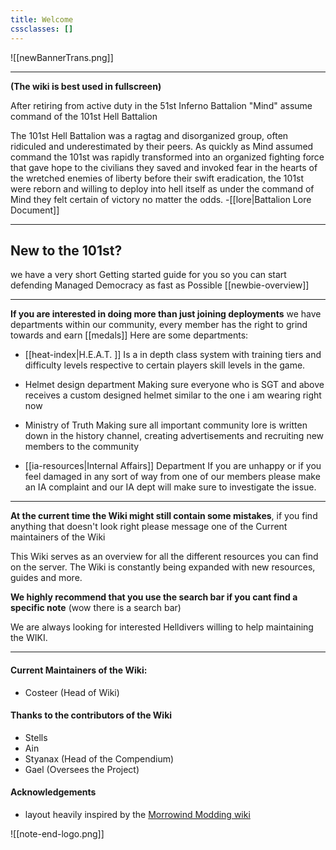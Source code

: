```yaml
---
title: Welcome
cssclasses: []
---
```

![[newBannerTrans.png]]

***
**(The wiki is best used in fullscreen)**

After retiring from active duty in the 51st Inferno Battalion "Mind" assume command of the 101st Hell Battalion

The 101st Hell Battalion was a ragtag and disorganized group, often ridiculed and underestimated by their peers. As quickly as Mind assumed command the 101st was rapidly transformed into an organized fighting force that gave hope to the civilians they saved and invoked fear in the hearts of the wretched enemies of liberty before their swift eradication, the 101st were reborn and willing to deploy into hell itself as under the command of Mind they felt certain of victory no matter the odds.
-[[lore|Battalion Lore Document]] 

***
## New to the 101st?
we have a very short Getting started guide for you so you can start defending Managed Democracy as fast as Possible [[newbie-overview]] 

***

**If you are interested in doing more than just joining deployments** we have departments within our community, every member has the right to grind towards and earn [[medals]]  Here are some departments:  

- [[heat-index|H.E.A.T. ]] Is a in depth class system with training tiers and difficulty levels respective to certain players skill levels in the game.  

- Helmet design department Making sure everyone who is SGT and above receives a custom designed helmet similar to the one i am wearing right now  

- Ministry of Truth Making sure all important community lore is written down in the history channel, creating advertisements and recruiting new members to the community 

- [[ia-resources|Internal Affairs]] Department If you are unhappy or if you feel damaged in any sort of way from one of our members please make an IA complaint and our IA dept will make sure to investigate the issue.

***
 
 **At the current time the Wiki might still contain some mistakes**, if you find anything that doesn't look right please message one of the Current maintainers of the Wiki

This Wiki serves as an overview for all the different resources you can find on the server. The Wiki is constantly being expanded with new resources, guides and more.

**We highly recommend that you use the search bar if you cant find a specific note**
(wow there is a search bar)

We are always looking for interested Helldivers willing to help maintaining the WIKI.

***

#### Current Maintainers of the Wiki:
- Costeer (Head of Wiki)
#### Thanks to the contributors of the Wiki
- Stells
- Ain
- Styanax (Head of the Compendium)
- Gael (Oversees the Project)

#### Acknowledgements
- layout heavily inspired by the [Morrowind Modding wiki](https://github.com/morrowind-modding/morrowind-modding.github.io)

![[note-end-logo.png]]
